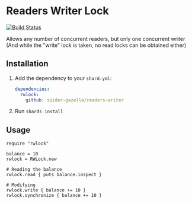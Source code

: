 # Readers Writer Lock

[![Build Status](https://travis-ci.org/spider-gazelle/readers-writer.svg?branch=master)](https://travis-ci.org/spider-gazelle/readers-writer)

Allows any number of concurrent readers, but only one concurrent writer (And while the "write" lock is taken, no read locks can be obtained either)


## Installation

1. Add the dependency to your `shard.yml`:

   ```yaml
   dependencies:
     rwlock:
       github: spider-gazelle/readers-writer
   ```

2. Run `shards install`

## Usage

```crystal
require "rwlock"

balance = 10
rwlock = RWLock.new

# Reading the balance
rwlock.read { puts balance.inspect }

# Modifying
rwlock.write { balance += 10 }
rwlock.synchronize { balance += 10 }

```
